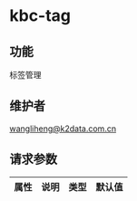 # kbc-tag

## 功能
标签管理

## 维护者
wangliheng@k2data.com.cn

## 请求参数

| 属性        | 说明     | 类型   | 默认值 |
| ----------- | -------- | ------ | ------ |

